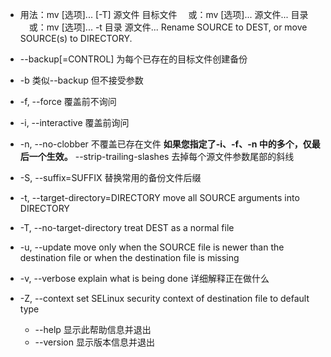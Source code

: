 * 用法：mv [选项]... [-T] 源文件 目标文件
　或：mv [选项]... 源文件... 目录
　或：mv [选项]... -t 目录 源文件...
Rename SOURCE to DEST, or move SOURCE(s) to DIRECTORY.

* --backup[=CONTROL]       为每个已存在的目标文件创建备份
*  -b                           类似--backup 但不接受参数
*  -f, --force                  覆盖前不询问
*  -i, --interactive            覆盖前询问
*  -n, --no-clobber             不覆盖已存在文件
**如果您指定了-i、-f、-n 中的多个，仅最后一个生效。**
      --strip-trailing-slashes	去掉每个源文件参数尾部的斜线
*  -S, --suffix=SUFFIX		替换常用的备份文件后缀
*  -t, --target-directory=DIRECTORY  move all SOURCE arguments into DIRECTORY
*  -T, --no-target-directory    treat DEST as a normal file
*  -u, --update                 move only when the SOURCE file is newer
                                 than the destination file or when the
                                 destination file is missing
*  -v, --verbose                explain what is being done 详细解释正在做什么
*  -Z, --context                set SELinux security context of destination
                                 file to default type
     * --help		显示此帮助信息并退出
     * --version		显示版本信息并退出
